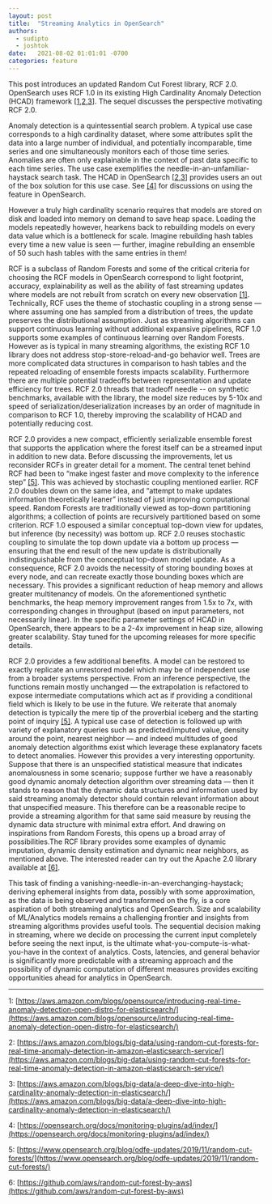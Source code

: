 ```yaml
---
layout: post
title:  "Streaming Analytics in OpenSearch"
authors: 
  - sudipto
  - joshtok
date:   2021-08-02 01:01:01 -0700
categories: feature
---
```



This post introduces an updated Random Cut Forest library, RCF 2.0. OpenSearch uses RCF 1.0 in its existing High Cardinality Anomaly Detection (HCAD) framework [[1](#footnote1),[2](#footnote2),[3](#footnote3)]. The sequel discusses the perspective motivating RCF 2.0.

Anomaly detection is a quintessential search problem. A typical use case corresponds to a high cardinality dataset, where some attributes split the data into a large number of individual, and potentially incomparable, time series and one simultaneously monitors each of those time series. Anomalies are often only explainable in the context of past data specific to each time series. The use case exemplifies the needle-in-an-unfamiliar-haystack search task. The HCAD in OpenSearch [[2](#footnote2),[3](#footnote3)] provides users an out of the box solution for this use case. See [[4]](#footnote4) for discussions on using the feature in OpenSearch. 

However a  truly high cardinality scenario requires that models are stored on disk and loaded into memory on demand to save heap space. Loading the models repeatedly however, hearkens back to rebuilding models on every data value which is a bottleneck for scale. Imagine rebuilding hash tables every time a new value is seen — further, imagine rebuilding an ensemble of 50 such hash tables with the same entries in them! 

RCF is a subclass of Random Forests and some of the critical criteria for choosing the RCF models in OpenSearch correspond to light footprint, accuracy, explainability as well as the ability of fast streaming updates where models are not rebuilt from scratch on every new observation [[1]](#footnote1). Technically, RCF uses the theme of stochastic coupling in a strong sense — where assuming one has sampled from a distribution of trees, the update preserves the distributional assumption. Just as streaming algorithms can support continuous learning without additional expansive pipelines, RCF 1.0 supports some examples of continuous learning over Random Forests. However as is typical in many streaming algorithms, the existing RCF 1.0 library does not address stop-store-reload-and-go behavior well. Trees are more complicated data structures in comparison to hash tables and the repeated reloading of ensemble forests impacts scalability. Furthermore there are multiple potential tradeoffs between representation and update efficiency for trees. RCF 2.0 threads that tradeoff needle -- on synthetic benchmarks, available with the library, the model size reduces by 5-10x and speed of serialization/deserialization increases by an order of magnitude in comparison to RCF 1.0, thereby improving the scalability of HCAD and potentially reducing cost.

RCF 2.0 provides a new compact, efficiently serializable ensemble forest that supports the application where the forest itself can be a streamed input in addition to new data. Before discussing the improvements, let us reconsider RCFs in greater detail for a moment. The central tenet behind RCF had been to “make ingest faster and move complexity to the inference step” [[5]](#footnote5).  This was achieved by stochastic coupling mentioned earlier. RCF 2.0 doubles down on the same idea, and “attempt to make updates information theoretically leaner” instead of just improving computational speed. Random Forests are traditionally viewed as top-down partitioning algorithms; a collection of points are recursively partitioned based on some criterion. RCF 1.0 espoused a similar conceptual top-down view for updates, but inference (by necessity) was bottom up. RCF 2.0 reuses stochastic coupling to simulate the top down update via a bottom up process — ensuring that the end result of the new update is distributionally indistinguishable from the conceptual top-down model update. As a consequence, RCF 2.0 avoids the necessity of storing bounding boxes at every node, and can recreate exactly those bounding boxes which are necessary. This provides a significant reduction of heap memory and allows greater multitenancy of models. On the aforementioned synthetic benchmarks, the heap memory improvement ranges from 1.5x to 7x, with corresponding changes in throughput (based on input parameters, not necessarily linear). In the specific parameter settings of HCAD in OpenSearch, there appears to be a 2-4x improvement in heap size, allowing greater scalability. Stay tuned for the upcoming releases for more specific details. 

RCF 2.0 provides a few additional benefits. A model can be restored to exactly replicate an unrestored model which may be of independent use from a broader systems perspective. From an inference perspective, the functions remain mostly unchanged — the extrapolation is refactored to expose intermediate computations which act as if providing a conditional field which is likely to be use in the future. We reiterate that anomaly detection is typically the mere tip of the proverbial iceberg and the starting point of inquiry [[5]](#footnote5). A typical use case of detection is followed up with variety of explanatory queries such as predicted/imputed value, density around the point, nearest neighbor — and indeed multitudes of good anomaly detection algorithms exist which leverage these explanatory facets to detect anomalies. However this provides a very interesting opportunity. Suppose that there is an unspecified statistical measure that indicates anomalousness in some scenario; suppose further we have a reasonably good dynamic anomaly detection algorithm over streaming data — then it stands to reason that the dynamic data structures and information used by said streaming anomaly detector should contain relevant information about that unspecified measure. This therefore can be a reasonable recipe to provide a streaming algorithm for that same said measure by reusing the dynamic data structure with minimal extra effort.  And drawing on inspirations from Random Forests, this opens up a broad array of possibilities.The RCF library provides some examples of dynamic imputation, dynamic density estimation and dynamic near neighbors, as mentioned above. The interested reader can try out the Apache 2.0 library available at [[6]](#footnote6). 

This task of finding a vanishing-needle-in-an-everchanging-haystack; deriving ephemeral insights from data, possibly with some approximation, as the data is being observed and transformed on the fly, is a core aspiration of both streaming analytics and OpenSearch. Size and scalability of ML/Analytics models remains a challenging frontier and insights from streaming algorithms provides useful tools. The sequential decision making in streaming, where we decide on processing  the current input completely before seeing the next input, is the ultimate what-you-compute-is-what-you-have in the context of analytics. Costs, latencies, and general behavior is significantly more predictable with a streaming approach and the possibility of dynamic computation of different measures provides exciting opportunities ahead for analytics in OpenSearch. 

---

<a name="footnote1"></a>1: [https://aws.amazon.com/blogs/opensource/introducing-real-time-anomaly-detection-open-distro-for-elasticsearch/](https://aws.amazon.com/blogs/opensource/introducing-real-time-anomaly-detection-open-distro-for-elasticsearch/)

<a name="footnote2"></a>2: [https://aws.amazon.com/blogs/big-data/using-random-cut-forests-for-real-time-anomaly-detection-in-amazon-elasticsearch-service/](https://aws.amazon.com/blogs/big-data/using-random-cut-forests-for-real-time-anomaly-detection-in-amazon-elasticsearch-service/)

<a name="footnote3"></a>3: [https://aws.amazon.com/blogs/big-data/a-deep-dive-into-high-cardinality-anomaly-detection-in-elasticsearch/](https://aws.amazon.com/blogs/big-data/a-deep-dive-into-high-cardinality-anomaly-detection-in-elasticsearch/)

<a name="footnote4"></a>4: [https://opensearch.org/docs/monitoring-plugins/ad/index/](https://opensearch.org/docs/monitoring-plugins/ad/index/)

<a name="footnote5"></a>5: [https://www.opensearch.org/blog/odfe-updates/2019/11/random-cut-forests/](https://www.opensearch.org/blog/odfe-updates/2019/11/random-cut-forests/)

<a name="footnote6"></a>6: [https://github.com/aws/random-cut-forest-by-aws](https://github.com/aws/random-cut-forest-by-aws)


